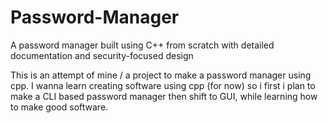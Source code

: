 # Password-Manager
A password manager built using C++ from scratch with detailed documentation and security-focused design

This is an attempt of mine / a project to make a password manager using cpp. I wanna learn creating software using cpp (for now) so i first i plan to make a CLI based password manager then shift to GUI, while learning how to make good software.

